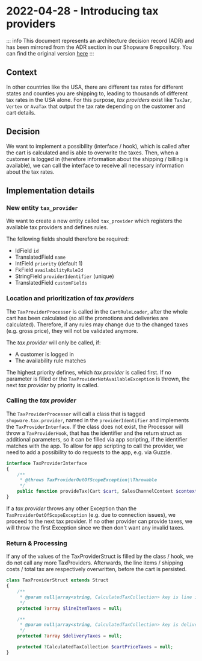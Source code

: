 # 2022-04-28 - Introducing tax providers

::: info
This document represents an architecture decision record (ADR) and has been mirrored from the ADR section in our Shopware 6 repository.
You can find the original version [here](https://github.com/shopware/platform/blob/trunk/adr/checkout/2022-04-28-tax-providers)
:::

## Context
In other countries like the USA, there are different tax rates for different states and counties you are shipping to, leading to thousands of different tax rates in the USA alone.
For this purpose, *tax providers* exist like `TaxJar`, `Vertex` or `AvaTax` that output the tax rate depending on the customer and cart details.

## Decision
We want to implement a possibility (interface / hook), which is called after the cart is calculated and is able to overwrite the taxes.
Then, when a customer is logged in (therefore information about the shipping / billing is available), we can call the interface to receive all necessary information about the tax rates.

## Implementation details

### New entity `tax_provider`

We want to create a new entity called `tax_provider` which registers the available tax providers and defines rules.

The following fields should therefore be required:

* IdField `id`
* TranslatedField `name`
* IntField `priority` (default 1)
* FkField `availabilityRuleId`
* StringField `providerIdentifier` (unique)
* TranslatedField `customFields`

### Location and prioritization of *tax providers*

The `TaxProviderProcessor` is called in the `CartRuleLoader`, after the whole cart has been calculated (so all the promotions and deliveries are calculated).
Therefore, if any rules may change due to the changed taxes (e.g. gross price), they will not be validated anymore.

The *tax provider* will only be called, if:
* A customer is logged in
* The availability rule matches

The highest priority defines, which *tax provider* is called first. If no parameter is filled or the `TaxProviderNotAvailableException` is thrown, the next *tax provider* by priority is called.

### Calling the *tax provider*

The `TaxProviderProcessor` will call a class that is tagged `shopware.tax.provider`, named in the `providerIdentifier` and implements the `TaxProviderInterface`.
If the class does not exist, the Processor will throw a `TaxProviderHook`, that has the identifier and the return struct as additional parameters, so it can be filled via app scripting, if the identifier matches with the app.
To allow for app scripting to call the provider, we need to add a possibility to do requests to the app, e.g. via Guzzle.

```php
interface TaxProviderInterface
{
    /**
     * @throws TaxProviderOutOfScopeException|\Throwable
     */
    public function provideTax(Cart $cart, SalesChannelContext $context): TaxProviderStruct;
}
```

If a *tax provider* throws any other Exception than the `TaxProviderOutOfScopeException` (e.g. due to connection issues), we proceed to the next tax provider.
If no other provider can provide taxes, we will throw the first Exception since we then don't want any invalid taxes.

### Return & Processing

If any of the values of the TaxProviderStruct is filled by the class / hook, we do not call any more TaxProviders.
Afterwards, the line items / shipping costs / total tax are respectively overwritten, before the cart is persisted.

```php
class TaxProviderStruct extends Struct 
{
    /**
     * @param null|array<string, CalculatedTaxCollection> key is line item id
     */
    protected ?array $lineItemTaxes = null;

    /**
     * @param null|array<string, CalculatedTaxCollection> key is delivery id
     */
    protected ?array $deliveryTaxes = null;

    protected ?CalculatedTaxCollection $cartPriceTaxes = null;
}
```
